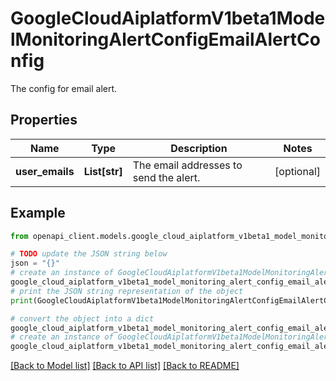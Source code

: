 # GoogleCloudAiplatformV1beta1ModelMonitoringAlertConfigEmailAlertConfig

The config for email alert.

## Properties

Name | Type | Description | Notes
------------ | ------------- | ------------- | -------------
**user_emails** | **List[str]** | The email addresses to send the alert. | [optional] 

## Example

```python
from openapi_client.models.google_cloud_aiplatform_v1beta1_model_monitoring_alert_config_email_alert_config import GoogleCloudAiplatformV1beta1ModelMonitoringAlertConfigEmailAlertConfig

# TODO update the JSON string below
json = "{}"
# create an instance of GoogleCloudAiplatformV1beta1ModelMonitoringAlertConfigEmailAlertConfig from a JSON string
google_cloud_aiplatform_v1beta1_model_monitoring_alert_config_email_alert_config_instance = GoogleCloudAiplatformV1beta1ModelMonitoringAlertConfigEmailAlertConfig.from_json(json)
# print the JSON string representation of the object
print(GoogleCloudAiplatformV1beta1ModelMonitoringAlertConfigEmailAlertConfig.to_json())

# convert the object into a dict
google_cloud_aiplatform_v1beta1_model_monitoring_alert_config_email_alert_config_dict = google_cloud_aiplatform_v1beta1_model_monitoring_alert_config_email_alert_config_instance.to_dict()
# create an instance of GoogleCloudAiplatformV1beta1ModelMonitoringAlertConfigEmailAlertConfig from a dict
google_cloud_aiplatform_v1beta1_model_monitoring_alert_config_email_alert_config_from_dict = GoogleCloudAiplatformV1beta1ModelMonitoringAlertConfigEmailAlertConfig.from_dict(google_cloud_aiplatform_v1beta1_model_monitoring_alert_config_email_alert_config_dict)
```
[[Back to Model list]](../README.md#documentation-for-models) [[Back to API list]](../README.md#documentation-for-api-endpoints) [[Back to README]](../README.md)


